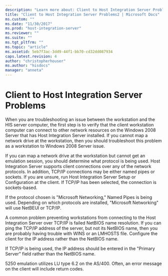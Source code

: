 ```yaml
---
description: "Learn more about: Client to Host Integration Server Problems"
title: "Client to Host Integration Server Problems2 | Microsoft Docs"
ms.custom: ""
ms.date: "11/30/2017"
ms.prod: "host-integration-server"
ms.reviewer: ""
ms.suite: ""
ms.tgt_pltfrm: ""
ms.topic: "article"
ms.assetid: 5eb7f3ac-3dd9-44f1-bb70-cd32dd087934
caps.latest.revision: 4
author: "christopherhouser"
ms.author: "hisdocs"
manager: "anneta"
---
```

# Client to Host Integration Server Problems
When you are troubleshooting an issue between the workstation and the HIS server computer, the first step is to verify that the client workstation computer can connect to other network resources on the Windows 2008 Server that has Host Integration Server installed. If you cannot map a network drive at the workstation, then you should troubleshoot this problem as a workstation to Windows 2008 Server issue.  
  
 If you can map a network drive at the workstation but cannot get an emulation session, you should determine what protocol is being used. Host Integration Server supports client connections over any of the network protocols. In addition, TCP/IP connections may be either named pipes or sockets. If you are unsure, run Host Integration Server Setup or Configuration at the client. If TCP/IP has been selected, the connection is sockets-based.  
  
 If the protocol chosen is "Microsoft Networking," Named Pipes is being used. Depending on which protocols are installed, "Microsoft Networking" will use NetBEUI or TCP/IP.  
  
 A common problem preventing workstations from connecting to the Host Integration Server over TCP/IP is failed NetBIOS name resolution. If you can ping the TCP/IP address of the server, but not its NetBIOS name, then you are probably having trouble with WINS or an LMHOSTS file. Configure the client for the IP address rather than the NetBIOS name.  
  
 If TCP/IP is being used, the IP address should be entered in the "Primary Server" field rather than the NetBIOS name.  
  
 5250 emulation utilizes LU type 6.2 on the AS/400. Often, an error message on the client will include return codes.
